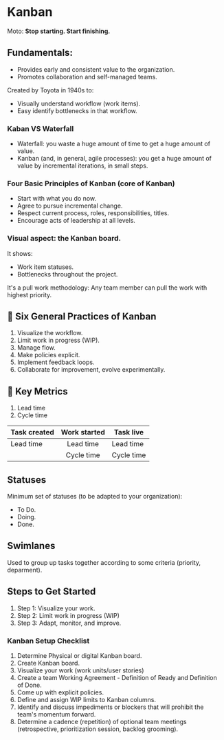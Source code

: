 # Kanban
Moto: **Stop starting. Start finishing.**

 

## Fundamentals:
- Provides early and consistent value to the organization.
- Promotes collaboration and self-managed teams.
 

Created by Toyota in 1940s to:

- Visually understand workflow (work items).
- Easy identify bottlenecks in that workflow.
 

###  Kaban VS Waterfall
- Waterfall: you waste a huge amount of time to get a huge amount of value.
- Kanban (and, in general, agile processes): you get a huge amount of value by incremental iterations, in small steps.

 

### Four Basic Principles of Kanban (core of Kanban)
- Start with what you do now.
- Agree to pursue incremental change.
- Respect current process, roles, responsibilities, titles.
- Encourage acts of leadership at all levels.
 

### Visual aspect: the Kanban board.
It shows:
- Work item statuses.
- Bottlenecks throughout the project.
 

It's a pull work methodology: Any team member can pull the work with highest priority.

  

## :pushpin: Six General Practices of Kanban
1. Visualize the workflow.
1. Limit work in progress (WIP).
1. Manage flow.
1. Make policies explicit.
1. Implement feedback loops.
1. Collaborate for improvement, evolve experimentally.
 
 

## :pushpin: Key Metrics
1. Lead time
1. Cycle time
 

| Task created | Work started| Task live |
| ------------- |:-------------:| ------------- |
| Lead time  | Lead time | Lead time |
| | Cycle time | Cycle time |

 

## Statuses
Minimum set of statuses (to be adapted to your organization):
- To Do.
- Doing.
- Done.
 

## Swimlanes
Used to group up tasks together according to some criteria (priority, deparment).
 

## Steps to Get Started
1. Step 1: Visualize your work.
2. Step 2: Limit work in progress (WIP)
3. Step 3: Adapt, monitor, and improve.
 


### Kanban Setup Checklist
1. Determine Physical or digital Kanban board.
1. Create Kanban board.
1. Visualize your work (work units/user stories)
1. Create a team Working Agreement - Definition of Ready and Definition of Done.
1. Come up with explicit policies.
1. Define and assign WIP limits to Kanban columns.
1. Identify and discuss impediments or blockers that will prohibit the team's momentum forward.
1. Determine a cadence (repetition) of optional team meetings (retrospective, prioritization session, backlog grooming).
